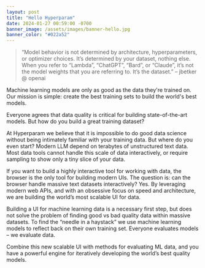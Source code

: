 ```yaml
---
layout: post
title: "Hello Hyperparam"
date: 2024-01-27 00:59:00 -0700
banner_image: /assets/images/banner-hello.jpg
banner_color: "#022a52"
---
```


> “Model behavior is not determined by architecture, hyperparameters, or optimizer choices. It’s determined by your dataset, nothing else. When you refer to “Lambda”, “ChatGPT”, “Bard”, or “Claude”, it’s not the model weights that you are referring to. It’s the dataset.” – jbetker @ openai

Machine learning models are only as good as the data they're trained on. Our mission is simple: create the best training sets to build the world's best models. 

Everyone agrees that data quality is critical for building state-of-the-art models. But how do you build a great training dataset?

At Hyperparam we believe that it is impossible to do good data science without being intimately familiar with your training data. But where do you even start? Modern LLM depend on terabytes of unstructured text data. Most data tools cannot handle this scale of data interactively, or require sampling to show only a tiny slice of your data.

If you want to build a highly interactive tool for working with data, the browser is the only tool for building modern UIs. The question is: can the browser handle massive text datasets interactively? Yes. By leveraging modern web APIs, and with an obsessive focus on speed and architecture, we are building the world’s most scalable UI for data.

Building a UI for machine learning data is a necessary first step, but does not solve the problem of finding good vs bad quality data within massive datasets. To find the “needle in a haystack” we use machine learning models to reflect back on their own training set. Everyone evaluates models – we evaluate data.

Combine this new scalable UI with methods for evaluating ML data, and you have a powerful engine for iteratively developing the world’s best quality models.
